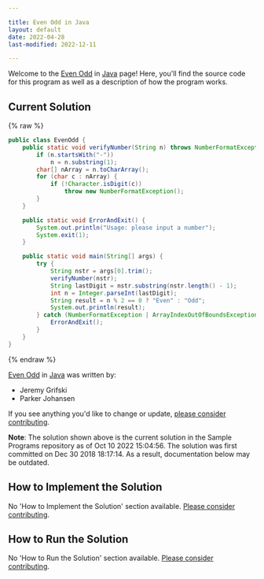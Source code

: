 ```yaml
---

title: Even Odd in Java
layout: default
date: 2022-04-28
last-modified: 2022-12-11

---
```


Welcome to the [Even Odd](https://sampleprograms.io/projects/even-odd) in [Java](https://sampleprograms.io/languages/java) page! Here, you'll find the source code for this program as well as a description of how the program works.

## Current Solution

{% raw %}

```java
public class EvenOdd {
    public static void verifyNumber(String n) throws NumberFormatException {
        if (n.startsWith("-"))
            n = n.substring(1);
        char[] nArray = n.toCharArray();
        for (char c : nArray) {
            if (!Character.isDigit(c))
                throw new NumberFormatException();
        }
    }

    public static void ErrorAndExit() {
        System.out.println("Usage: please input a number");
        System.exit(1);
    }

    public static void main(String[] args) {
        try {
            String nstr = args[0].trim();
            verifyNumber(nstr);
            String lastDigit = nstr.substring(nstr.length() - 1);
            int n = Integer.parseInt(lastDigit);
            String result = n % 2 == 0 ? "Even" : "Odd";
            System.out.println(result);
        } catch (NumberFormatException | ArrayIndexOutOfBoundsException | StringIndexOutOfBoundsException e) {
            ErrorAndExit();
        }
    }
}
```

{% endraw %}

[Even Odd](https://sampleprograms.io/projects/even-odd) in [Java](https://sampleprograms.io/languages/java) was written by:

- Jeremy Grifski
- Parker Johansen

If you see anything you'd like to change or update, [please consider contributing](https://github.com/TheRenegadeCoder/sample-programs).

**Note**: The solution shown above is the current solution in the Sample Programs repository as of Oct 10 2022 15:04:56. The solution was first committed on Dec 30 2018 18:17:14. As a result, documentation below may be outdated.

## How to Implement the Solution

No 'How to Implement the Solution' section available. [Please consider contributing](https://github.com/TheRenegadeCoder/sample-programs-website).

## How to Run the Solution

No 'How to Run the Solution' section available. [Please consider contributing](https://github.com/TheRenegadeCoder/sample-programs-website).